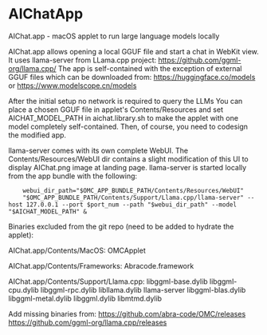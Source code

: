 # AIChatApp
AIChat.app - macOS applet to run large language models locally

AIChat.app allows opening a local GGUF file and start a chat in WebKit view.
It uses llama-server from LLama.cpp project:
https://github.com/ggml-org/llama.cpp/
The app is self-contained with the exception of external GGUF files which can be downloaded from:
https://huggingface.co/models
or
https://www.modelscope.cn/models

After the initial setup no network is required to query the LLMs
You can place a chosen GGUF file in applet's Contents/Resources and set AICHAT_MODEL_PATH in aichat.library.sh to make the applet with one model completely self-contained. Then, of course, you need to codesign the modified app.

llama-server comes with its own complete WebUI. The Contents/Resources/WebUI dir contains a slight modification of this UI to display AIChat.png image at landing page.
llama-server is started locally from the app bundle with the following:
```
	webui_dir_path="$OMC_APP_BUNDLE_PATH/Contents/Resources/WebUI"
	"$OMC_APP_BUNDLE_PATH/Contents/Support/Llama.cpp/llama-server" --host 127.0.0.1 --port $port_num --path "$webui_dir_path" --model "$AICHAT_MODEL_PATH" &
```

Binaries excluded from the git repo (need to be added to hydrate the applet):

AIChat.app/Contents/MacOS:
OMCApplet

AIChat.app/Contents/Frameworks:
Abracode.framework

AIChat.app/Contents/Support/Llama.cpp:
libggml-base.dylib	libggml-cpu.dylib	libggml-rpc.dylib	libllama.dylib		llama-server
libggml-blas.dylib	libggml-metal.dylib	libggml.dylib		libmtmd.dylib

Add missing binaries from:
https://github.com/abra-code/OMC/releases
https://github.com/ggml-org/llama.cpp/releases
